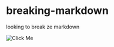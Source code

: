 # breaking-markdown
looking to break ze markdown

![Click Me](https://www.example.com/image.png"onload="alert('XSS'))
